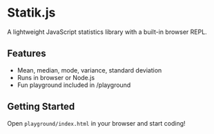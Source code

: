 
# Statik.js

A lightweight JavaScript statistics library with a built-in browser REPL.

## Features

- Mean, median, mode, variance, standard deviation
- Runs in browser or Node.js
- Fun playground included in /playground

## Getting Started

Open `playground/index.html` in your browser and start coding!

